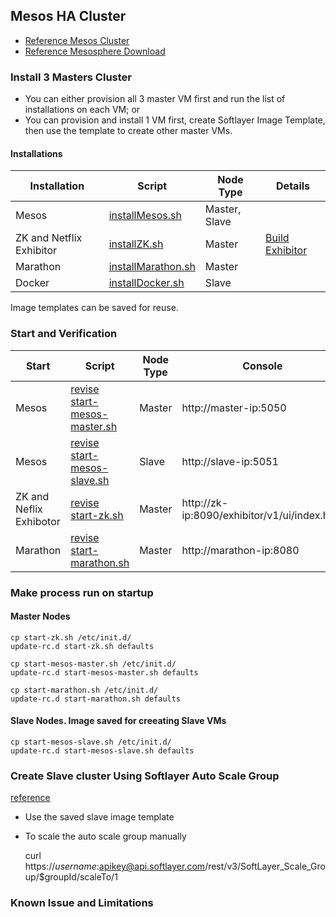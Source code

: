 ## Mesos HA Cluster

* [Reference Mesos Cluster](http://mesos.apache.org/gettingstarted/)
* [Reference Mesosphere Download](https://mesosphere.com/downloads/)


### Install 3 Masters Cluster

* You can either provision all 3 master VM first and run the list of installations on each VM; or
* You can provision and install 1 VM first, create Softlayer Image Template, then use the template to create other master VMs. 

#### Installations

Installation | Script | Node Type | Details
--- | --- | --- | ---
Mesos | [installMesos.sh](conf/installMesos.sh) | Master, Slave |
ZK and Netflix Exhibitor | [installZK.sh](conf/installZK.sh) | Master | [Build Exhibitor](https://github.com/yanglei99/exhibitor/blob/master/swift/README_swift.md)
Marathon | [installMarathon.sh](conf/installMarathon.sh) | Master |
Docker | [installDocker.sh](conf/installDocker.sh) | Slave |

Image templates can be saved for reuse.


### Start and Verification

Start | Script | Node Type | Console
--- | --- | --- | ---
Mesos |[revise start-mesos-master.sh](conf/start-mesos-master.sh)| Master | http://master-ip:5050
Mesos |[revise start-mesos-slave.sh](conf/start-mesos-master.sh)| Slave | http://slave-ip:5051
ZK and Neflix Exhibotor | [revise start-zk.sh](conf/start-zk.sh)| Master |  http://zk-ip:8090/exhibitor/v1/ui/index.html |[Upload a default configuration](https://github.com/yanglei99/exhibitor/blob/master/swift/sample_config.properties) to swift object storage and make sure "Automatic Server List Add/Remove" is enabled. 
Marathon |[revise start-marathon.sh](conf/start-marathon.sh)| Master | http://marathon-ip:8080


### Make process run on startup

#### Master Nodes

	cp start-zk.sh /etc/init.d/
	update-rc.d start-zk.sh defaults 

	cp start-mesos-master.sh /etc/init.d/
	update-rc.d start-mesos-master.sh defaults 

	cp start-marathon.sh /etc/init.d/
	update-rc.d start-marathon.sh defaults 

#### Slave Nodes. Image saved for creeating Slave VMs

	cp start-mesos-slave.sh /etc/init.d/
	update-rc.d start-mesos-slave.sh defaults 



### Create Slave cluster Using Softlayer Auto Scale Group

[reference](http://knowledgelayer.softlayer.com/learning/introduction-softlayer-auto-scale)

* Use the saved slave image template

* To scale the auto scale group manually

	curl https://$username:$apikey@api.softlayer.com/rest/v3/SoftLayer_Scale_Group/$groupId/scaleTo/1


### Known Issue and Limitations

